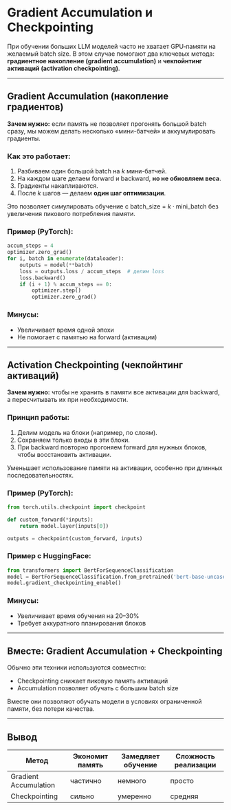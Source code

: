 # Gradient Accumulation и Checkpointing

При обучении больших LLM моделей часто не хватает GPU‑памяти на желаемый batch size. В этом случае помогают два ключевых метода: **градиентное накопление (gradient accumulation)** и **чекпойнтинг активаций (activation checkpointing)**.

---

## Gradient Accumulation (накопление градиентов)

**Зачем нужно:** если память не позволяет прогонять большой batch сразу, мы можем делать несколько «мини-батчей» и аккумулировать градиенты.

### Как это работает:
1. Разбиваем один большой batch на $k$ мини-батчей.
2. На каждом шаге делаем forward и backward, **но не обновляем веса**.
3. Градиенты накапливаются.
4. После $k$ шагов — делаем **один шаг оптимизации**.

Это позволяет симулировать обучение с batch_size = $k \cdot \text{mini\_batch}$ без увеличения пикового потребления памяти.

### Пример (PyTorch):

```python
accum_steps = 4
optimizer.zero_grad()
for i, batch in enumerate(dataloader):
    outputs = model(**batch)
    loss = outputs.loss / accum_steps  # делим loss
    loss.backward()
    if (i + 1) % accum_steps == 0:
        optimizer.step()
        optimizer.zero_grad()
```

### Минусы:
- Увеличивает время одной эпохи
- Не помогает с памятью на forward (активации)

---

## Activation Checkpointing (чекпойнтинг активаций)

**Зачем нужно:** чтобы не хранить в памяти все активации для backward, а пересчитывать их при необходимости.

### Принцип работы:
1. Делим модель на блоки (например, по слоям).
2. Сохраняем только входы в эти блоки.
3. При backward повторно прогоняем forward для нужных блоков, чтобы восстановить активации.

Уменьшает использование памяти на активации, особенно при длинных последовательностях.

### Пример (PyTorch):

```python
from torch.utils.checkpoint import checkpoint

def custom_forward(*inputs):
    return model.layer(inputs[0])

outputs = checkpoint(custom_forward, inputs)
```

### Пример с HuggingFace:

```python
from transformers import BertForSequenceClassification
model = BertForSequenceClassification.from_pretrained('bert-base-uncased')
model.gradient_checkpointing_enable()
```

### Минусы:
- Увеличивает время обучения на 20–30%
- Требует аккуратного планирования блоков

---

## Вместе: Gradient Accumulation + Checkpointing

Обычно эти техники используются совместно:
- Checkpointing снижает пиковую память активаций
- Accumulation позволяет обучать с большим batch size

Вместе они позволяют обучать модели в условиях ограниченной памяти, без потери качества.

---

## Вывод

| Метод                  | Экономит память | Замедляет обучение | Сложность реализации |
|-----------------------|------------------|---------------------|------------------------|
| Gradient Accumulation | частично         | немного             | просто                |
| Checkpointing         | сильно           | умеренно            | средняя               |

